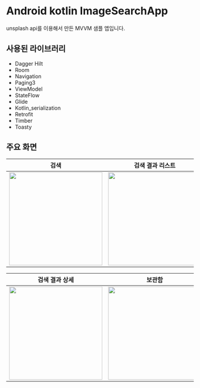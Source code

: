 # Android kotlin ImageSearchApp

unsplash api를 이용해서 만든 MVVM 샘플 앱입니다.

## 사용된 라이브러리
- Dagger Hilt
- Room
- Navigation
- Paging3
- ViewModel
- StateFlow
- Glide
- Kotlin_serialization
- Retrofit
- Timber
- Toasty

## 주요 화면

| 검색 | 검색 결과 리스트 |
:-:|:-:
<img src="https://user-images.githubusercontent.com/66992191/193446616-4310efe0-407c-4c9f-8ee7-3767c8a06f79.png" width="250"/>| <img src="https://user-images.githubusercontent.com/66992191/193446756-dee1341f-c621-4996-9a9a-d4e3b25d3ca2.png" width="250"/>

| 검색 결과 상세 | 보관함 |
:-:|:-:
<img src="https://user-images.githubusercontent.com/66992191/193446793-bd1d859f-fcd1-479c-9b91-35fa6fa0d735.png" width="250"/>| <img src="https://user-images.githubusercontent.com/66992191/193446824-25d9f7a0-63bd-468c-b92d-2da7bedb8d06.png" width="250"/>

